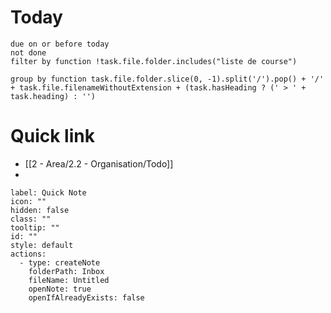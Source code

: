 
# Today 
```tasks
due on or before today
not done
filter by function !task.file.folder.includes("liste de course")

group by function task.file.folder.slice(0, -1).split('/').pop() + '/' + task.file.filenameWithoutExtension + (task.hasHeading ? (' > ' + task.heading) : '')
```


# Quick link
- [[2 - Area/2.2 - Organisation/Todo]]
- 
```meta-bind-button
label: Quick Note
icon: ""
hidden: false
class: ""
tooltip: ""
id: ""
style: default
actions:
  - type: createNote
    folderPath: Inbox
    fileName: Untitled
    openNote: true
    openIfAlreadyExists: false

```

